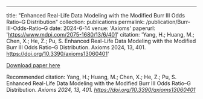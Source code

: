 ---
title: "Enhanced Real-Life Data Modeling with the Modified Burr III Odds Ratio–G Distribution"
collection: publications
permalink: /publication/Burr-III-Odds-Ratio–G
date: 2024-6-14
venue: 'Axioms'
paperurl: 'https://www.mdpi.com/2075-1680/13/6/401'
citation: 'Yang, H.; Huang, M.; Chen, X.; He, Z.; Pu, S. Enhanced Real-Life Data Modeling with the Modified Burr III Odds Ratio–G Distribution. Axioms 2024, 13, 401. https://doi.org/10.3390/axioms13060401'

[Download paper here](https://www.mdpi.com/2075-1680/13/6/401)

Recommended citation: Yang, H.; Huang, M.; Chen, X.; He, Z.; Pu, S. Enhanced Real-Life Data Modeling with the Modified Burr III Odds Ratio–G Distribution. <i>Axioms<i> 2024, 13, 401. https://doi.org/10.3390/axioms13060401